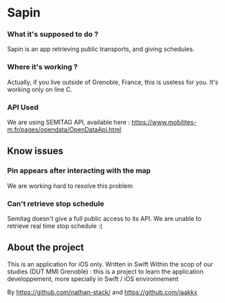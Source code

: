 # Sapin
### What it's supposed to do ? 
Sapin is an app retrieving public transports, and giving schedules. 

### Where it's working ? 
Actually, if you live outside of Grenoble, France, this is useless for you.
It's working only on line C.

### API Used
We are using SEMITAG API, available here : https://www.mobilites-m.fr/pages/opendata/OpenDataApi.html

## Know issues
### Pin appears after interacting with the map
We are working hard to resolve this problem

### Can't retrieve stop schedule
Semitag doesn't give a full public access to its API. 
We are unable to retrieve real time stop schedule :(

## About the project
This is an application for iOS only. 
Written in Swift
Within the scop of our studies (DUT MMI Grenoble) : this is a project to learn the application developpement, more specially in Swift / iOS environnement

By https://github.com/nathan-stack/ and https://github.com/jaakkx

